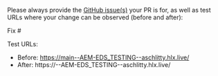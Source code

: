 Please always provide the [GitHub issue(s)](../issues) your PR is for, as well as test URLs where your change can be observed (before and after):

Fix #<gh-issue-id>

Test URLs:
- Before: https://main--AEM-EDS_TESTING--aschlitty.hlx.live/
- After: https://<branch>--AEM-EDS_TESTING--aschlitty.hlx.live/
